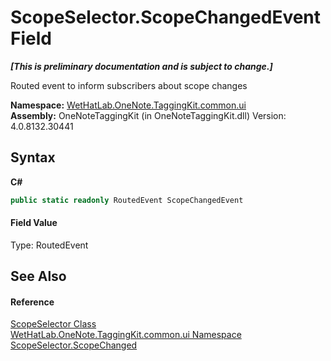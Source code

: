 # ScopeSelector.ScopeChangedEvent Field
 _**\[This is preliminary documentation and is subject to change.\]**_

Routed event to inform subscribers about scope changes

**Namespace:**&nbsp;<a href="043a9407-ac38-b3ac-7348-a6090af495ad">WetHatLab.OneNote.TaggingKit.common.ui</a><br />**Assembly:**&nbsp;OneNoteTaggingKit (in OneNoteTaggingKit.dll) Version: 4.0.8132.30441

## Syntax

**C#**<br />
``` C#
public static readonly RoutedEvent ScopeChangedEvent
```


#### Field Value
Type: RoutedEvent

## See Also


#### Reference
<a href="52a2d8d2-55e2-9027-0a99-647fce31cb61">ScopeSelector Class</a><br /><a href="043a9407-ac38-b3ac-7348-a6090af495ad">WetHatLab.OneNote.TaggingKit.common.ui Namespace</a><br /><a href="94a2ec80-0b18-6e4b-ad7f-2b7075f91de3">ScopeSelector.ScopeChanged</a><br />